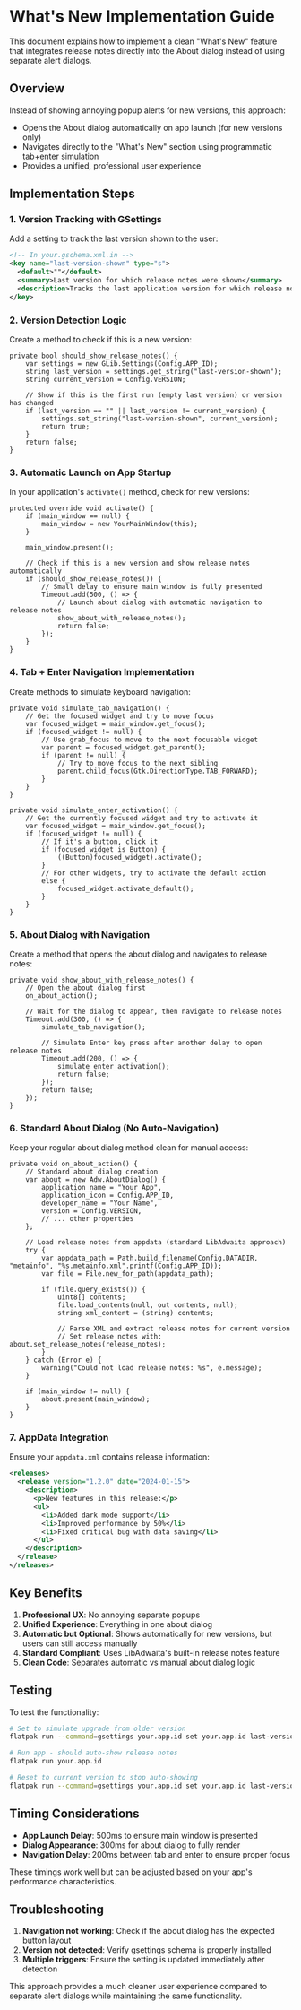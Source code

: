 # What's New Implementation Guide

This document explains how to implement a clean "What's New" feature that integrates release notes directly into the About dialog instead of using separate alert dialogs.

## Overview

Instead of showing annoying popup alerts for new versions, this approach:
- Opens the About dialog automatically on app launch (for new versions only)
- Navigates directly to the "What's New" section using programmatic tab+enter simulation
- Provides a unified, professional user experience

## Implementation Steps

### 1. Version Tracking with GSettings

Add a setting to track the last version shown to the user:

```xml
<!-- In your.gschema.xml.in -->
<key name="last-version-shown" type="s">
  <default>""</default>
  <summary>Last version for which release notes were shown</summary>
  <description>Tracks the last application version for which release notes were displayed to avoid showing them repeatedly</description>
</key>
```

### 2. Version Detection Logic

Create a method to check if this is a new version:

```vala
private bool should_show_release_notes() {
    var settings = new GLib.Settings(Config.APP_ID);
    string last_version = settings.get_string("last-version-shown");
    string current_version = Config.VERSION;

    // Show if this is the first run (empty last version) or version has changed
    if (last_version == "" || last_version != current_version) {
        settings.set_string("last-version-shown", current_version);
        return true;
    }
    return false;
}
```

### 3. Automatic Launch on App Startup

In your application's `activate()` method, check for new versions:

```vala
protected override void activate() {
    if (main_window == null) {
        main_window = new YourMainWindow(this);
    }
    
    main_window.present();
    
    // Check if this is a new version and show release notes automatically
    if (should_show_release_notes()) {
        // Small delay to ensure main window is fully presented
        Timeout.add(500, () => {
            // Launch about dialog with automatic navigation to release notes
            show_about_with_release_notes();
            return false;
        });
    }
}
```

### 4. Tab + Enter Navigation Implementation

Create methods to simulate keyboard navigation:

```vala
private void simulate_tab_navigation() {
    // Get the focused widget and try to move focus
    var focused_widget = main_window.get_focus();
    if (focused_widget != null) {
        // Use grab_focus to move to the next focusable widget
        var parent = focused_widget.get_parent();
        if (parent != null) {
            // Try to move focus to the next sibling
            parent.child_focus(Gtk.DirectionType.TAB_FORWARD);
        }
    }
}

private void simulate_enter_activation() {
    // Get the currently focused widget and try to activate it
    var focused_widget = main_window.get_focus();
    if (focused_widget != null) {
        // If it's a button, click it
        if (focused_widget is Button) {
            ((Button)focused_widget).activate();
        }
        // For other widgets, try to activate the default action
        else {
            focused_widget.activate_default();
        }
    }
}
```

### 5. About Dialog with Navigation

Create a method that opens the about dialog and navigates to release notes:

```vala
private void show_about_with_release_notes() {
    // Open the about dialog first
    on_about_action();
    
    // Wait for the dialog to appear, then navigate to release notes
    Timeout.add(300, () => {
        simulate_tab_navigation();
        
        // Simulate Enter key press after another delay to open release notes
        Timeout.add(200, () => {
            simulate_enter_activation();
            return false;
        });
        return false;
    });
}
```

### 6. Standard About Dialog (No Auto-Navigation)

Keep your regular about dialog method clean for manual access:

```vala
private void on_about_action() {
    // Standard about dialog creation
    var about = new Adw.AboutDialog() {
        application_name = "Your App",
        application_icon = Config.APP_ID,
        developer_name = "Your Name",
        version = Config.VERSION,
        // ... other properties
    };

    // Load release notes from appdata (standard LibAdwaita approach)
    try {
        var appdata_path = Path.build_filename(Config.DATADIR, "metainfo", "%s.metainfo.xml".printf(Config.APP_ID));
        var file = File.new_for_path(appdata_path);
        
        if (file.query_exists()) {
            uint8[] contents;
            file.load_contents(null, out contents, null);
            string xml_content = (string) contents;
            
            // Parse XML and extract release notes for current version
            // Set release notes with: about.set_release_notes(release_notes);
        }
    } catch (Error e) {
        warning("Could not load release notes: %s", e.message);
    }

    if (main_window != null) {
        about.present(main_window);
    }
}
```

### 7. AppData Integration

Ensure your `appdata.xml` contains release information:

```xml
<releases>
  <release version="1.2.0" date="2024-01-15">
    <description>
      <p>New features in this release:</p>
      <ul>
        <li>Added dark mode support</li>
        <li>Improved performance by 50%</li>
        <li>Fixed critical bug with data saving</li>
      </ul>
    </description>
  </release>
</releases>
```

## Key Benefits

1. **Professional UX**: No annoying separate popups
2. **Unified Experience**: Everything in one about dialog
3. **Automatic but Optional**: Shows automatically for new versions, but users can still access manually
4. **Standard Compliant**: Uses LibAdwaita's built-in release notes feature
5. **Clean Code**: Separates automatic vs manual about dialog logic

## Testing

To test the functionality:

```bash
# Set to simulate upgrade from older version
flatpak run --command=gsettings your.app.id set your.app.id last-version-shown "1.1.0"

# Run app - should auto-show release notes
flatpak run your.app.id

# Reset to current version to stop auto-showing
flatpak run --command=gsettings your.app.id set your.app.id last-version-shown "1.2.0"
```

## Timing Considerations

- **App Launch Delay**: 500ms to ensure main window is presented
- **Dialog Appearance**: 300ms for about dialog to fully render
- **Navigation Delay**: 200ms between tab and enter to ensure proper focus

These timings work well but can be adjusted based on your app's performance characteristics.

## Troubleshooting

1. **Navigation not working**: Check if the about dialog has the expected button layout
2. **Version not detected**: Verify gsettings schema is properly installed
3. **Multiple triggers**: Ensure the setting is updated immediately after detection

This approach provides a much cleaner user experience compared to separate alert dialogs while maintaining the same functionality.